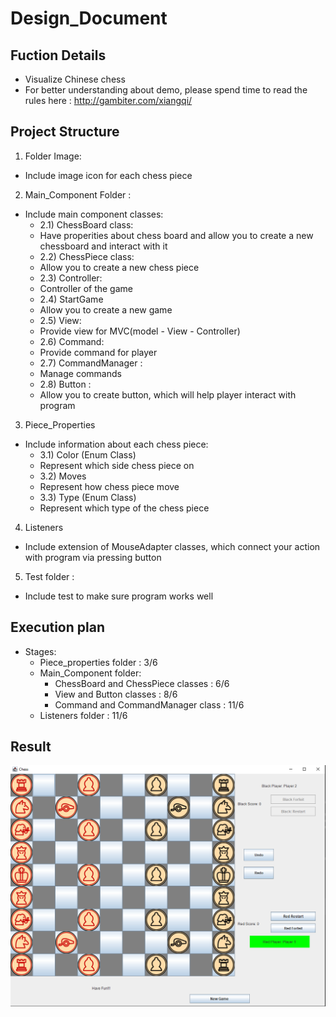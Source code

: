 # Design_Document
## Fuction Details
- Visualize Chinese chess
- For better understanding about demo, please spend time to read the rules here : http://gambiter.com/xiangqi/
## Project Structure
1. Folder Image: 
  - Include image icon for each chess piece
2. Main_Component Folder : 
  - Include main component classes:
    - 2.1) ChessBoard class:
    - Have properities about chess board and allow you to create a new chessboard and interact with it
    - 2.2) ChessPiece class:
    - Allow you to create a new chess piece
    - 2.3) Controller:
    - Controller of the game
    - 2.4) StartGame
    - Allow you to create a new game
    - 2.5) View:
    - Provide view for MVC(model - View - Controller)
    - 2.6) Command:
    - Provide command for player
    - 2.7) CommandManager : 
    - Manage commands
    - 2.8) Button : 
    - Allow you to create button, which will help player interact with program
3. Piece_Properties
  - Include information about each chess piece:
    - 3.1) Color (Enum Class)
    - Represent which side chess piece on
    - 3.2) Moves
    - Represent how chess piece move
    - 3.3) Type (Enum Class)
    - Represent which type of the chess piece 
4. Listeners
  - Include extension of MouseAdapter classes, which connect your action with program via pressing button
5. Test folder : 
  - Include test to make sure program works well 
## Execution plan 
  - Stages:
    - Piece_properties folder : 3/6
    - Main_Component folder:
      - ChessBoard and ChessPiece classes : 6/6
      - View and Button classes : 8/6
      - Command and CommandManager class : 11/6
    - Listeners folder : 11/6
## Result 
![image](https://github.com/Maybenex1ime/Something_Personal/blob/main/ScreenShot/199799014_582521089567981_3398538406345156789_n.png?raw=true)
